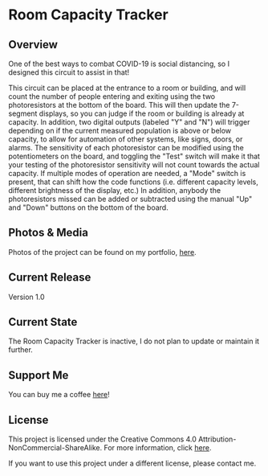 # Room Capacity Tracker

## Overview
One of the best ways to combat COVID-19 is social distancing, so I designed this circuit to assist in that!

This circuit can be placed at the entrance to a room or building, and will count the number of people entering and exiting using the two photoresistors at the bottom of the board. This will then update the 7-segment displays, so you can judge if the room or building is already at capacity. In addition, two digital outputs (labeled "Y" and "N") will trigger depending on if the current measured population is above or below capacity, to allow for automation of other systems, like signs, doors, or alarms. The sensitivity of each photoresistor can be modified using the potentiometers on the board, and toggling the "Test" switch will make it that your testing of the photoresistor sensitivity will not count towards the actual capacity. If multiple modes of operation are needed, a "Mode" switch is present, that can shift how the code functions (i.e. different capacity levels, different brightness of the display, etc.) In addition, anybody the photoresistors missed can be added or subtracted using the manual "Up" and "Down" buttons on the bottom of the board. 

## Photos & Media
Photos of the project can be found on my portfolio, [here](https://www.jim-heaney.com/room-capacity-tracker.html).

## Current Release
Version 1.0

## Current State
The Room Capacity Tracker is inactive, I do not plan to update or maintain it further.

## Support Me
You can buy me a coffee [here](https://www.buymeacoffee.com/jimheaney)!

## License
This project is licensed under the Creative Commons 4.0 Attribution-NonCommercial-ShareAlike. For more information, click [here](https://creativecommons.org/licenses/by-nc-sa/4.0/).

If you want to use this project under a different license, please contact me. 
